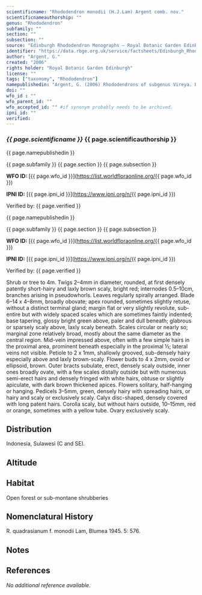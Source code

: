 ```yaml
---
scientificname: "Rhododendron monodii (H.J.Lam) Argent comb. nov."
scientificnameauthorship: ""
genus: "Rhododendron"
subfamily: ""
section: ""
subsection: ""
source: "Edinburgh Rhododendron Monographs – Royal Botanic Garden Edinburgh"
identifier: "https://data.rbge.org.uk/service/factsheets/Edinburgh_Rhododendron_Monographs.xhtml"
author: "Argent, G."
created: "2006"
rights holder: "Royal Botanic Garden Edinburgh"
license: ""
tags: ["taxonomy", "Rhododendron"]
namepublishedin: "Argent, G. (2006) Rhododendrons of subgenus Vireya. RHS:London. Page:50"
doi: ""
wfo_id : ""
wfo_parent_id: ""
wfo_accepted_id: "" #if synonym probably needs to be archived.                      
ipni_id: ""
verified:
---
```

### _{{ page.scientificname }}_ {{ page.scientificauthorship }}
 {{ page.namepublishedin }}

{{ page.subfamily }} {{ page.section }} {{ page.subsection }}

**WFO ID:** [{{ page.wfo_id }}](https://list.worldfloraonline.org/{{ page.wfo_id }})

**IPNI ID:** [{{ page.ipni_id }}](https://www.ipni.org/n/{{ page.ipni_id }})

Verified by: {{ page.verified }}

 {{ page.namepublishedin }}

{{ page.subfamily }} {{ page.section }} {{ page.subsection }}

**WFO ID:** [{{ page.wfo_id }}](https://list.worldfloraonline.org/{{ page.wfo_id }})

**IPNI ID:** [{{ page.ipni_id }}](https://www.ipni.org/n/{{ page.ipni_id }})

Verified by: {{ page.verified }}



Shrub or tree to 4m. Twigs 2–4mm in diameter, rounded, at first densely patently short-hairy and laxly brown scaly, bright red; internodes 0.5–10cm, branches arising in pseudowhorls. Leaves regularly spirally arranged. Blade 6–14 x 4–8mm, broadly obovate; apex rounded, sometimes slightly retuse, without a distinct terminal gland; margin flat or very slightly revolute, sub-entire but with widely spaced scales which are sometimes faintly indented; base tapering, glossy bright green above, paler and dull beneath; glabrous or sparsely scaly above, laxly scaly beneath. Scales circular or nearly so; marginal zone relatively broad, mostly about the same diameter as the central region. Mid-vein impressed above, often with a few simple hairs in the proximal area, prominent beneath especially in the proximal ½; lateral veins not visible. Petiole to 2 x 1mm, shallowly grooved, sub-densely hairy especially above and laxly brown-scaly. Flower buds to 4 x 2mm, ovoid or ellipsoid, brown. Outer bracts subulate, erect, densely scaly outside, inner ones broadly ovate, with a few scales distally outside but with numerous semi-erect hairs and densely fringed with white hairs, obtuse or slightly apiculate, with dark brown thickened apices. Flowers solitary, half-hanging or hanging. Pedicels 3–5mm, green, densely hairy with spreading hairs, or hairy and scaly or exclusively scaly. Calyx disc-shaped, densely covered with long patent hairs. Corolla scaly, but without hairs outside, 10–15mm, red or orange, sometimes with a yellow tube. Ovary exclusively scaly.

## Distribution
Indonesia, Sulawesi (C and SE).

## Altitude


## Habitat
Open forest or sub-montane shrubberies

## Nomenclatural History
R. quadrasianum f. monodii Lam, Blumea 1945. 5: 576.
                       
## Notes


## References

_No additional reference available._
